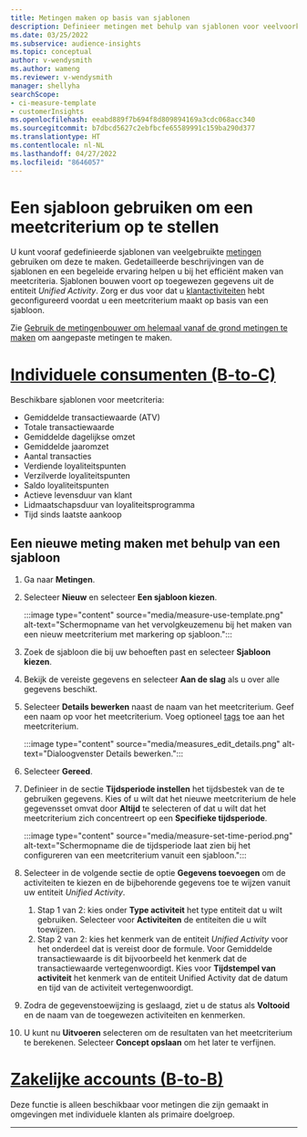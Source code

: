 ```yaml
---
title: Metingen maken op basis van sjablonen
description: Definieer metingen met behulp van sjablonen voor veelvoorkomende gebruiksscenario's.
ms.date: 03/25/2022
ms.subservice: audience-insights
ms.topic: conceptual
author: v-wendysmith
ms.author: wameng
ms.reviewer: v-wendysmith
manager: shellyha
searchScope:
- ci-measure-template
- customerInsights
ms.openlocfilehash: eeabd889f7b694f8d809894169a3cdc068acc340
ms.sourcegitcommit: b7dbcd5627c2ebfbcfe65589991c159ba290d377
ms.translationtype: HT
ms.contentlocale: nl-NL
ms.lasthandoff: 04/27/2022
ms.locfileid: "8646057"
---
```

# <a name="use-a-template-to-build-a-measure"></a>Een sjabloon gebruiken om een meetcriterium op te stellen

U kunt vooraf gedefinieerde sjablonen van veelgebruikte [metingen](measures.md) gebruiken om deze te maken. Gedetailleerde beschrijvingen van de sjablonen en een begeleide ervaring helpen u bij het efficiënt maken van meetcriteria. Sjablonen bouwen voort op toegewezen gegevens uit de entiteit *Unified Activity*. Zorg er dus voor dat u [klantactiviteiten](activities.md) hebt geconfigureerd voordat u een meetcriterium maakt op basis van een sjabloon.

Zie [Gebruik de metingenbouwer om helemaal vanaf de grond metingen te maken](measure-builder.md) om aangepaste metingen te maken.

# <a name="individual-consumers-b-to-c"></a>[Individuele consumenten (B-to-C)](#tab/b2c)

Beschikbare sjablonen voor meetcriteria: 
- Gemiddelde transactiewaarde (ATV)
- Totale transactiewaarde
- Gemiddelde dagelijkse omzet
- Gemiddelde jaaromzet
- Aantal transacties
- Verdiende loyaliteitspunten
- Verzilverde loyaliteitspunten
- Saldo loyaliteitspunten
- Actieve levensduur van klant
- Lidmaatschapsduur van loyaliteitsprogramma
- Tijd sinds laatste aankoop

## <a name="build-a-new-measure-using-a-template"></a>Een nieuwe meting maken met behulp van een sjabloon

1. Ga naar **Metingen**.

1. Selecteer **Nieuw** en selecteer **Een sjabloon kiezen**.

   :::image type="content" source="media/measure-use-template.png" alt-text="Schermopname van het vervolgkeuzemenu bij het maken van een nieuw meetcriterium met markering op sjabloon.":::

1. Zoek de sjabloon die bij uw behoeften past en selecteer **Sjabloon kiezen**.

1. Bekijk de vereiste gegevens en selecteer **Aan de slag** als u over alle gegevens beschikt.

1. Selecteer **Details bewerken** naast de naam van het meetcriterium. Geef een naam op voor het meetcriterium. Voeg optioneel [tags](work-with-tags-columns.md#manage-tags) toe aan het meetcriterium.

   :::image type="content" source="media/measures_edit_details.png" alt-text="Dialoogvenster Details bewerken.":::

1. Selecteer **Gereed**.

1. Definieer in de sectie **Tijdsperiode instellen** het tijdsbestek van de te gebruiken gegevens. Kies of u wilt dat het nieuwe meetcriterium de hele gegevensset omvat door **Altijd** te selecteren of dat u wilt dat het meetcriterium zich concentreert op een **Specifieke tijdsperiode**.

   :::image type="content" source="media/measure-set-time-period.png" alt-text="Schermopname die de tijdsperiode laat zien bij het configureren van een meetcriterium vanuit een sjabloon.":::

1. Selecteer in de volgende sectie de optie **Gegevens toevoegen** om de activiteiten te kiezen en de bijbehorende gegevens toe te wijzen vanuit uw entiteit *Unified Activity*.

    1. Stap 1 van 2: kies onder **Type activiteit** het type entiteit dat u wilt gebruiken. Selecteer voor **Activiteiten** de entiteiten die u wilt toewijzen.
    1. Stap 2 van 2: kies het kenmerk van de entiteit *Unified Activity* voor het onderdeel dat is vereist door de formule. Voor Gemiddelde transactiewaarde is dit bijvoorbeeld het kenmerk dat de transactiewaarde vertegenwoordigt. Kies voor **Tijdstempel van activiteit** het kenmerk van de entiteit Unified Activity dat de datum en tijd van de activiteit vertegenwoordigt.
   
1. Zodra de gegevenstoewijzing is geslaagd, ziet u de status als **Voltooid** en de naam van de toegewezen activiteiten en kenmerken.

1. U kunt nu **Uitvoeren** selecteren om de resultaten van het meetcriterium te berekenen. Selecteer **Concept opslaan** om het later te verfijnen.

# <a name="business-accounts-b-to-b"></a>[Zakelijke accounts (B-to-B)](#tab/b2b)

Deze functie is alleen beschikbaar voor metingen die zijn gemaakt in omgevingen met individuele klanten als primaire doelgroep.

---
